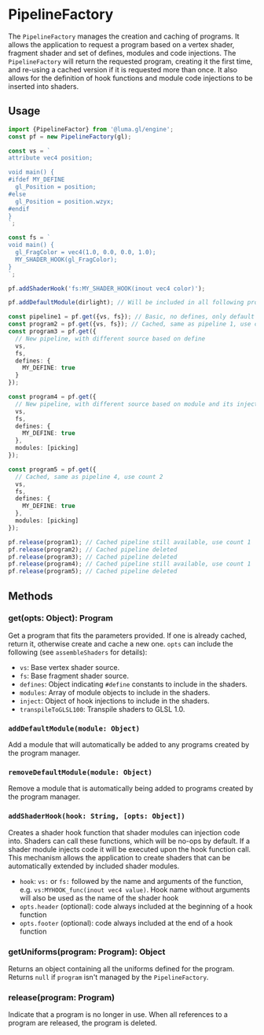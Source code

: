 # PipelineFactory

The `PipelineFactory` manages the creation and caching of programs. It allows the application to request a program based on a vertex shader, fragment shader and set of defines, modules and code injections. The `PipelineFactory` will return the requested program, creating it the first time, and re-using a cached version if it is requested more than once. It also allows for the definition of hook functions and module code injections to be inserted into shaders.

## Usage

```typescript
import {PipelineFactor} from '@luma.gl/engine';
const pf = new PipelineFactory(gl);

const vs = `
attribute vec4 position;

void main() {
#ifdef MY_DEFINE
  gl_Position = position;
#else
  gl_Position = position.wzyx;
#endif
}
`;

const fs = `
void main() {
  gl_FragColor = vec4(1.0, 0.0, 0.0, 1.0);
  MY_SHADER_HOOK(gl_FragColor);
}
`;

pf.addShaderHook('fs:MY_SHADER_HOOK(inout vec4 color)');

pf.addDefaultModule(dirlight); // Will be included in all following programs

const pipeline1 = pf.get({vs, fs}); // Basic, no defines, only default module
const program2 = pf.get({vs, fs}); // Cached, same as pipeline 1, use count 2
const program3 = pf.get({
  // New pipeline, with different source based on define
  vs,
  fs,
  defines: {
    MY_DEFINE: true
  }
});

const program4 = pf.get({
  // New pipeline, with different source based on module and its injection
  vs,
  fs,
  defines: {
    MY_DEFINE: true
  },
  modules: [picking]
});

const program5 = pf.get({
  // Cached, same as pipeline 4, use count 2
  vs,
  fs,
  defines: {
    MY_DEFINE: true
  },
  modules: [picking]
});

pf.release(program1); // Cached pipeline still available, use count 1
pf.release(program2); // Cached pipeline deleted
pf.release(program3); // Cached pipeline deleted
pf.release(program4); // Cached pipeline still available, use count 1
pf.release(program5); // Cached pipeline deleted
```

## Methods

### get(opts: Object): Program

Get a program that fits the parameters provided. If one is already cached, return it, otherwise create and cache a new one.
`opts` can include the following (see `assembleShaders` for details):

- `vs`: Base vertex shader source.
- `fs`: Base fragment shader source.
- `defines`: Object indicating `#define` constants to include in the shaders.
- `modules`: Array of module objects to include in the shaders.
- `inject`: Object of hook injections to include in the shaders.
- `transpileToGLSL100`: Transpile shaders to GLSL 1.0.

### `addDefaultModule(module: Object)`

Add a module that will automatically be added to any programs created by the program manager.

### `removeDefaultModule(module: Object)`

Remove a module that is automatically being added to programs created by the program manager.

### `addShaderHook(hook: String, [opts: Object])`

Creates a shader hook function that shader modules can injection code into. Shaders can call these functions, which will be no-ops by default. If a shader module injects code it will be executed upon the hook function call. This mechanism allows the application to create shaders that can be automatically extended by included shader modules.

- `hook`: `vs:` or `fs:` followed by the name and arguments of the function, e.g. `vs:MYHOOK_func(inout vec4 value)`. Hook name without arguments
  will also be used as the name of the shader hook
- `opts.header` (optional): code always included at the beginning of a hook function
- `opts.footer` (optional): code always included at the end of a hook function

### getUniforms(program: Program): Object

Returns an object containing all the uniforms defined for the program. Returns `null` if `program` isn't managed by the `PipelineFactory`.

### release(program: Program)

Indicate that a program is no longer in use. When all references to a program are released, the program is deleted.
